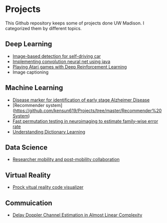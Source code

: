 # Projects
This Github repository keeps some of projects done UW Madison. I categorized them by different topics.
## Deep Learning
* [Image-based detection for self-driving car]()
* [Implementing convolution neural net using java](./Implementing%20CNN%20using%20Java)
* [Playing Atari games with Deep Reinforcement Learning](./Playing%20Atari%20games%20with%20Deep%20Reinforcement%20Learning)
* Image captioning

## Machine Learning
* [Disease marker for identification of early stage Alzheimer Disease](./Single%20Module%20Disease%20Marker)
* [Recommender system] (https://github.com/kensun619/Projects/tree/master/Recommender%20System)
* [Fast permutation testing in neuroimaging to estimate family-wise error rate](./Permutation%20Testing)
* [Understanding Dictionary Learning](./Understanding%20Dictionary%20Learning.ipynb)

## Data Science
* [Researcher mobility and post-mobility collaboration](./Data%20Science%20Project)

## Virtual Reality
* [Prock vitual reality code visualizer](./Prock)

## Commuication
* [Delay Doppler Channel Estimation in Almost Linear Complexity](./Delay%20Doppler%20Channel%20Estimation%20in%20Almost%20Linear%20Complexity)
